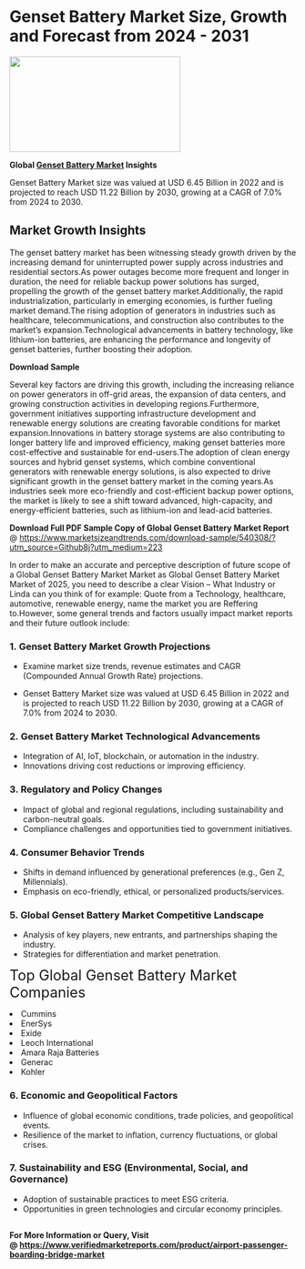 <H1>Genset Battery Market Size, Growth and Forecast from 2024 - 2031</H1><img class="aligncenter size-medium wp-image-584254" src="https://thirdeyenews.in/wp-content/uploads/2024/09/Global-Market-Research-300x168.jpeg" alt="" width="300" height="168" /><p><strong>Global&nbsp;<a href="https://www.marketsizeandtrends.com/download-sample/540308/?utm_source=Github8j?utm_medium=223">Genset Battery Market</a> Insights</strong></p><p>Genset Battery Market size was valued at USD 6.45 Billion in 2022 and is projected to reach USD 11.22 Billion by 2030, growing at a CAGR of 7.0% from 2024 to 2030.</p><p><h2>Market Growth Insights</h2> <p>The genset battery market has been witnessing steady growth driven by the increasing demand for uninterrupted power supply across industries and residential sectors.As power outages become more frequent and longer in duration, the need for reliable backup power solutions has surged, propelling the growth of the genset battery market.Additionally, the rapid industrialization, particularly in emerging economies, is further fueling market demand.The rising adoption of generators in industries such as healthcare, telecommunications, and construction also contributes to the market’s expansion.Technological advancements in battery technology, like lithium-ion batteries, are enhancing the performance and longevity of genset batteries, further boosting their adoption.</p> <p><strong>Download Sample</strong></p> <p>Several key factors are driving this growth, including the increasing reliance on power generators in off-grid areas, the expansion of data centers, and growing construction activities in developing regions.Furthermore, government initiatives supporting infrastructure development and renewable energy solutions are creating favorable conditions for market expansion.Innovations in battery storage systems are also contributing to longer battery life and improved efficiency, making genset batteries more cost-effective and sustainable for end-users.The adoption of clean energy sources and hybrid genset systems, which combine conventional generators with renewable energy solutions, is also expected to drive significant growth in the genset battery market in the coming years.As industries seek more eco-friendly and cost-efficient backup power options, the market is likely to see a shift toward advanced, high-capacity, and energy-efficient batteries, such as lithium-ion and lead-acid batteries.<p><span class=""><strong>Download Full PDF Sample Copy of Global Genset Battery Market Report</strong> @ <a href="https://www.marketsizeandtrends.com/download-sample/540308/?utm_source=Github8j?utm_medium=223" target="_blank">https://www.marketsizeandtrends.com/download-sample/540308/?utm_source=Github8j?utm_medium=223</a></span></p><p>In order to make an accurate and perceptive description of future scope of a Global&nbsp;Genset Battery Market Market as Global&nbsp;Genset Battery Market Market of 2025, you need to describe a clear Vision &ndash; What Industry or Linda can you think of for example: Quote from a Technology, healthcare, automotive, renewable energy, name the market you are Reffering to.However, some general trends and factors usually impact market reports and their future outlook include:</p><h3>1.&nbsp;<strong>Genset Battery Market Growth Projections</strong></h3><ul><li>Examine market size trends, revenue estimates and CAGR (Compounded Annual Growth Rate) projections.</li><li><p>Genset Battery Market size was valued at USD 6.45 Billion in 2022 and is projected to reach USD 11.22 Billion by 2030, growing at a CAGR of 7.0% from 2024 to 2030.</p></li></ul><h3>2.&nbsp;<strong>Genset Battery Market Technological Advancements</strong></h3><ul><li>Integration of AI, IoT, blockchain, or automation in the industry.</li><li>Innovations driving cost reductions or improving efficiency.</li></ul><h3>3.&nbsp;<strong>Regulatory and Policy Changes</strong></h3><ul><li>Impact of global and regional regulations, including sustainability and carbon-neutral goals.</li><li>Compliance challenges and opportunities tied to government initiatives.</li></ul><h3>4.&nbsp;<strong>Consumer Behavior Trends</strong></h3><ul><li>Shifts in demand influenced by generational preferences (e.g., Gen Z, Millennials).</li><li>Emphasis on eco-friendly, ethical, or personalized products/services.</li></ul><h3>5.&nbsp;<strong>Global Genset Battery Market Competitive Landscape</strong></h3><ul><li>Analysis of key players, new entrants, and partnerships shaping the industry.</li><li>Strategies for differentiation and market penetration.</li></ul><p data-pm-slice="1 1 []"><span style="color: inherit; font-family: inherit; font-size: 25px;">Top Global Genset Battery Market Companies</span></p><div class="" data-test-id=""><p><li>Cummins</li><li> EnerSys</li><li> Exide</li><li> Leoch International</li><li> Amara Raja Batteries</li><li> Generac</li><li> Kohler</li></p></div><h3>6.&nbsp;<strong>Economic and Geopolitical Factors</strong></h3><ul><li>Influence of global economic conditions, trade policies, and geopolitical events.</li><li>Resilience of the market to inflation, currency fluctuations, or global crises.</li></ul><h3>7.&nbsp;<strong>Sustainability and ESG (Environmental, Social, and Governance)</strong></h3><ul><li>Adoption of sustainable practices to meet ESG criteria.</li><li>Opportunities in green technologies and circular economy principles.</li></ul><h2><strong style="font-size: 14px;">For More Information or Query, Visit @&nbsp;</strong><a style="background-color: #ffffff; font-size: 14px;" href="https://www.marketsizeandtrends.com/report/genset-battery-market/" target="_blank">https://www.verifiedmarketreports.com/product/airport-passenger-boarding-bridge-market</a></h2>